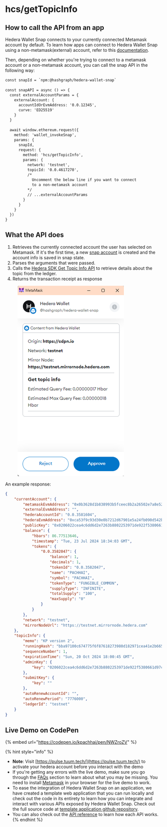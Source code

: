 # hcs/getTopicInfo

## How to call the API from an app

Hedera Wallet Snap connects to your currently connected Metamask account by default. To learn how apps can connect to Hedera Wallet Snap using a non-metamask(external) account, refer to this [documentation](../#connecting-to-a-non-metamask-external-account).&#x20;

Then, depending on whether you're trying to connect to a metamask account or a non-metamask account, you can call the snap API in the following way:

```tsx
const snapId = `npm:@hashgraph/hedera-wallet-snap`

const snapAPI = async () => {
  const externalAccountParams = {
    externalAccount: {
      accountIdOrEvmAddress: '0.0.12345',
      curve: 'ED25519'
    }
  }

  await window.ethereum.request({
    method: 'wallet_invokeSnap',
    params: {
      snapId,
      request: {
        method: 'hcs/getTopicInfo',
        params: {
          network: 'testnet',
          topicId: '0.0.4617270',
          /* 
            Uncomment the below line if you want to connect 
            to a non-metamask account
          */
          // ...externalAccountParams
        }
      }
    }
  })
}
```

## What the API does

1. Retrieves the currently connected account the user has selected on Metamask. If it's the first time, a new [snap account](../../snap-account.md) is created and the account info is saved in snap state.
2. Parses the arguments that were passed.
3. Calls the [Hedera SDK Get Topic Info API](https://docs.hedera.com/hedera/sdks-and-apis/sdks/consensus-service/get-topic-info) to retrieve details about the topic from the ledger.&#x20;
4. Returns the transaction receipt as response

<figure><img src="../../../.gitbook/assets/Untitled (3).png" alt=""><figcaption></figcaption></figure>

An example response:

```json
{
    "currentAccount": {
        "metamaskEvmAddress": "0x0b3628d1b838993b5fceec8b2a26502e7a8e5241",
        "externalEvmAddress": "",
        "hederaAccountId": "0.0.3581604",
        "hederaEvmAddress": "0xca53f9c93d30e0b7212d67901e5a24fb090d542b",
        "publicKey": "0x0206022cea4c6dd6d2e7263b8802253971de922f5380661d97cba82dee66f57ad6",
        "balance": {
            "hbars": 86.77513646,
            "timestamp": "Tue, 23 Jul 2024 18:34:03 GMT",
            "tokens": {
                "0.0.3582047": {
                    "balance": 1,
                    "decimals": 1,
                    "tokenId": "0.0.3582047",
                    "name": "PACHHAI",
                    "symbol": "PACHHAI",
                    "tokenType": "FUNGIBLE_COMMON",
                    "supplyType": "INFINITE",
                    "totalSupply": "100",
                    "maxSupply": "0"
                }
            }
        },
        "network": "testnet",
        "mirrorNodeUrl": "https://testnet.mirrornode.hedera.com"
    },
    "topicInfo": {
        "memo": "KP version 2",
        "runningHash": "bba97100c674775f6f87618273980d182971cea41e2b665ded3668ac0d9689a68a1a510d37b9d8b43024b4cfb42f2ed3",
        "sequenceNumber": 1,
        "expirationTime": "Sun, 20 Oct 2024 18:00:45 GMT",
        "adminKey": {
            "key": "0206022cea4c6dd6d2e7263b8802253971de922f5380661d97cba82dee66f57ad6"
        },
        "submitKey": {
            "key": ""
        },
        "autoRenewAccountId": "",
        "autoRenewPeriod": "7776000",
        "ledgerId": "testnet"
    }
}
```

## Live Demo on CodePen

{% embed url="https://codepen.io/kpachhai/pen/NWZroZV" %}

{% hint style="info" %}
* **Note**: Visit [https://pulse.tuum.tech/](https://pulse.tuum.tech/) to activate your hedera account before you interact with the demo
* If you're getting any errors with the live demo, make sure you go through the [FAQs](../../../basics/faqs.md) section to learn about what you may be missing. You need to install [Metamask](https://metamask.io/) in your browser for the live demo to work.&#x20;
* To ease the integration of Hedera Wallet Snap on an application, we have created a template web application that you can run locally and check out the code in its entirety to learn how you can integrate and interact with various APIs exposed by Hedera Wallet Snap. Check out the full source code at [template application github repository](https://github.com/hashgraph/hedera-metamask-snaps/tree/main/packages/hedera-wallet-snap/packages/site).
* You can also check out the [API reference](../) to learn how each API works.
{% endhint %}
